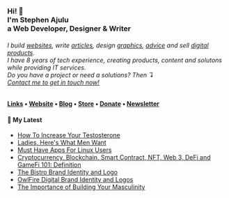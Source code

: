   <!-- Hi there! Feel free to make this your own but don't use my data. Attributions are welcomed --> 
<h3>Hi! 👋<br>I'm Stephen Ajulu<br>a Web Developer, Designer & Writer</h3>
<h6>I build <a href="https://stephenajulu.com/portfolio">websites</a>, write <a href="https://stephenajulu.com/blog">articles</a>, design <a href="https://stephenajulu.com/portfolio">graphics</a>, <a href="https://stephenajulu.com/book-a-consultation">advice</a> and sell <a href="https://stephenajulu.com/store">digital products</a>.<br>I have 8 years of tech experience, creating products, content and solutons while providing IT services.<br>Do you have a project or need a solutions? Then ↴<br><a href="https://stephenajulu.com/contact">Contact me to get in touch now!</a></h6>

<h4> <a href="https://stephenajulu.com/links">Links</a> • <a href="https://stephenajulu.com">Website</a> • <a href="https://stephenajulu.com/blog">Blog</a> • <a href="https://stephenajulu.com/store">Store</a> • <a href="https://www.paypal.com/donate/?hosted_button_id=SLNMRAJ59LRC8">Donate</a> • <a href="https://stephenajulu.substack.com">Newsletter</a></h4>

<h4>📕 My Latest</h4>

<!-- BLOG-POST-LIST:START -->
- [How To Increase Your Testosterone](https://stephenajulu.com/blog/how-to-increase-your-testosterone/)
- [Ladies, Here&#39;s What Men Want](https://stephenajulu.com/blog/ladies-here-s-what-men-want/)
- [Must Have Apps For Linux Users](https://stephenajulu.com/blog/must-have-apps-for-linux-users/)
- [Cryptocurrency, Blockchain, Smart Contract, NFT, Web 3, DeFi and GameFi 101: Definition](https://stephenajulu.com/blog/cryptocurrency-blockchain-smart-contract-nft-web-3-defi-and-gamefi-101-definition/)
- [The Bistro Brand Identity and Logo](https://stephenajulu.com/store/the-bistro-brand-identity-and-logo/)
- [OwlFire Digital Brand Identity and Logos](https://stephenajulu.com/store/owlfire-digital-brand-identity-and-logos/)
- [The Importance of Building Your Masculinity](https://stephenajulu.com/blog/the-importance-of-creating-a-masculine-character/)
<!-- BLOG-POST-LIST:END -->

